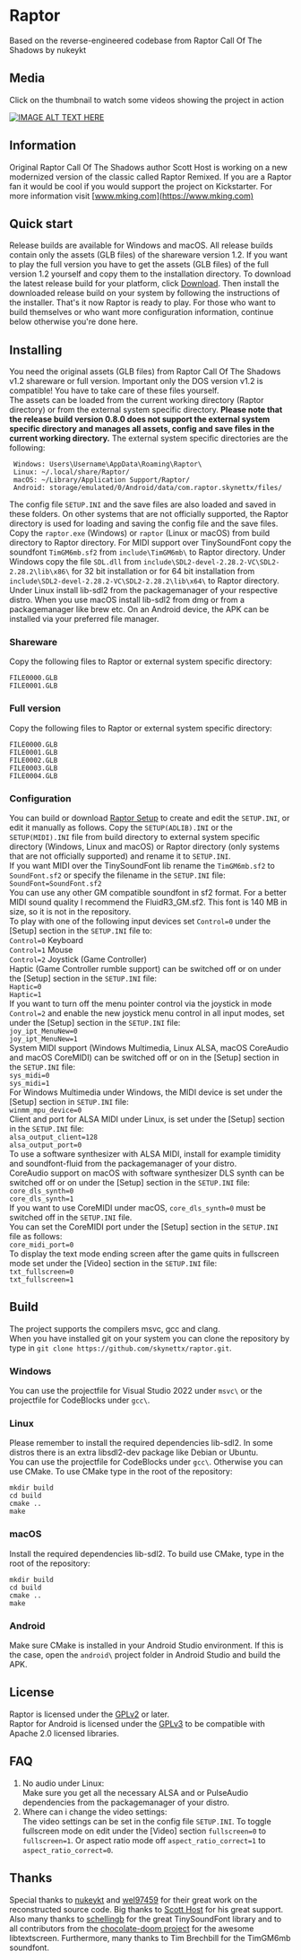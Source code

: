 # Raptor
Based on the reverse-engineered codebase from Raptor Call Of The Shadows by nukeykt

## Media
Click on the thumbnail to watch some videos showing the project in action  

[![IMAGE ALT TEXT HERE](https://img.youtube.com/vi/Nt2HfchiudY/0.jpg)](https://www.youtube.com/channel/UCedmTTlonJK5DvkiMpA_teQ)
## Information
Original Raptor Call Of The Shadows author Scott Host is working on a new modernized version of the classic called Raptor Remixed. If you are a Raptor fan it would be cool if you would support the project on Kickstarter. For more information visit [www.mking.com](https://www.mking.com)

## Quick start
Release builds are available for Windows and macOS.
All release builds contain only the assets (GLB files) of the shareware version 1.2.
If you want to play the full version you have to get the assets (GLB files) of the full version 1.2 yourself and copy them to the installation directory.
To download the latest release build for your platform, click [Download](https://github.com/skynettx/raptor/releases/latest).
Then install the downloaded release build on your system by following the instructions of the installer.
That's it now Raptor is ready to play.
For those who want to build themselves or who want more configuration information, continue below otherwise you're done here.

## Installing
You need the original assets (GLB files) from Raptor Call Of The Shadows v1.2 shareware or full version.
Important only the DOS version v1.2 is compatible! You have to take care of these files yourself.  
The assets can be loaded from the current working directory (Raptor directory) or from the external system specific directory.
**Please note that the release build version 0.8.0 does not support the external system specific directory and manages all assets, config and save files in the current working directory.**
The external system specific directories are the following:
```
 Windows: Users\Username\AppData\Roaming\Raptor\  
 Linux: ~/.local/share/Raptor/
 macOS: ~/Library/Application Support/Raptor/
 Android: storage/emulated/0/Android/data/com.raptor.skynettx/files/
```
The config file `SETUP.INI` and the save files are also loaded and saved in these folders.
On other systems that are not officially supported, the Raptor directory is used for loading and saving the config file and the save files.  
Copy the `raptor.exe` (Windows) or `raptor` (Linux or macOS) from build directory to Raptor directory. 
For MIDI support over TinySoundFont copy the soundfont `TimGM6mb.sf2` from `include\TimGM6mb\` to Raptor directory.
Under Windows copy the file `SDL.dll` from `include\SDL2-devel-2.28.2-VC\SDL2-2.28.2\lib\x86\` for 32 bit installation or for 64 bit installation from 
`include\SDL2-devel-2.28.2-VC\SDL2-2.28.2\lib\x64\` to Raptor directory.
Under Linux install lib-sdl2 from the packagemanager of your respective distro. When you use macOS install lib-sdl2 from dmg or from a packagemanager like brew etc. 
On an Android device, the APK can be installed via your preferred file manager.
### Shareware
Copy the following files to Raptor or external system specific directory:  
```
FILE0000.GLB  
FILE0001.GLB  
```
### Full version
Copy the following files to Raptor or external system specific directory:  
```
FILE0000.GLB  
FILE0001.GLB  
FILE0002.GLB  
FILE0003.GLB  
FILE0004.GLB  
```
### Configuration
You can build or download [Raptor Setup](https://github.com/skynettx/raptorsetup.git) to create and edit the
`SETUP.INI`, or edit it manually as follows.
Copy the `SETUP(ADLIB).INI` or the `SETUP(MIDI).INI` file from build directory to external system specific directory (Windows, Linux and macOS) or Raptor directory (only systems that are not officially supported) and rename it to `SETUP.INI`.  
If you want MIDI over the TinySoundFont lib rename the `TimGM6mb.sf2` to `SoundFont.sf2` or specify the filename in the `SETUP.INI` file:  
`SoundFont=SoundFont.sf2`  
You can use any other GM compatible soundfont in sf2 format. For a better MIDI sound quality I recommend the FluidR3_GM.sf2.
This font is 140 MB in size, so it is not in the repository.  
To play with one of the following input devices set `Control=0` under the [Setup] section in the `SETUP.INI` file to:  
`Control=0` Keyboard  
`Control=1` Mouse  
`Control=2` Joystick (Game Controller)  
Haptic (Game Controller rumble support) can be switched off or on under the [Setup] section in the `SETUP.INI` file:  
`Haptic=0`  
`Haptic=1`  
If you want to turn off the menu pointer control via the joystick in mode `Control=2` and enable the new joystick menu control in all 
input modes, set under the [Setup] section in the `SETUP.INI` file:  
`joy_ipt_MenuNew=0`  
`joy_ipt_MenuNew=1`  
System MIDI support (Windows Multimedia, Linux ALSA, macOS CoreAudio and macOS CoreMIDI) can be switched off or on in the [Setup] section in the `SETUP.INI` file:  
`sys_midi=0`  
`sys_midi=1`  
For Windows Multimedia under Windows, the MIDI device is set under the [Setup] section in `SETUP.INI` file:  
`winmm_mpu_device=0`  
Client and port for ALSA MIDI under Linux, is set under the [Setup] section in the `SETUP.INI` file:  
`alsa_output_client=128`  
`alsa_output_port=0`  
To use a software synthesizer with ALSA MIDI, install for example timidity and soundfont-fluid from the packagemanager of your distro.  
CoreAudio support on macOS with software synthesizer DLS synth can be switched off or on under the [Setup] section in the `SETUP.INI` file:  
`core_dls_synth=0`  
`core_dls_synth=1`  
If you want to use CoreMIDI under macOS, `core_dls_synth=0` must be switched off in the `SETUP.INI` file.  
You can set the CoreMIDI port under the [Setup] section in the `SETUP.INI` file as follows:  
`core_midi_port=0`  
To display the text mode ending screen after the game quits in fullscreen mode set under the [Video] section in the `SETUP.INI` file:  
`txt_fullscreen=0`  
`txt_fullscreen=1`  

## Build
The project supports the compilers msvc, gcc and clang.  
When you have installed git on your system you can clone the repository by type in `git clone https://github.com/skynettx/raptor.git`.

### Windows
You can use the projectfile for Visual Studio 2022 under `msvc\` or the projectfile for CodeBlocks under `gcc\`.

### Linux
Please remember to install the required dependencies lib-sdl2. In some distros there is an extra libsdl2-dev package like Debian or Ubuntu.  
You can use the projectfile for CodeBlocks under `gcc\`.
Otherwise you can use CMake. To use CMake type in the root of the repository:   
```
mkdir build  
cd build  
cmake ..  
make  
```

### macOS
Install the required dependencies lib-sdl2. To build use CMake, type in the root of the repository:
```
mkdir build  
cd build  
cmake ..  
make  
```

### Android
Make sure CMake is installed in your Android Studio environment.
If this is the case, open the `android\` project folder in Android Studio and build the APK.

## License
Raptor is licensed under the [GPLv2](https://github.com/skynettx/raptor/blob/master/LICENSE) or later.  
Raptor for Android is licensed under the [GPLv3](https://github.com/skynettx/raptor/blob/master/pkg/android/license/LICENSE) to be compatible with Apache 2.0 licensed libraries.

## FAQ
1. No audio under Linux:  
Make sure you get all the necessary ALSA and or PulseAudio dependencies from the packagemanager of your distro. 
2. Where can i change the video settings:  
The video settings can be set in the config file `SETUP.INI`. To toggle fullscreen mode on edit under the [Video] section `fullscreen=0`
to `fullscreen=1`. Or aspect ratio mode off `aspect_ratio_correct=1` to `aspect_ratio_correct=0`. 

## Thanks
Special thanks to [nukeykt](https://github.com/nukeykt) and [wel97459](https://github.com/wel97459) for their great work on the reconstructed source code.
Big thanks to [Scott Host](https://www.mking.com) for his great support.
Also many thanks to [schellingb](https://github.com/schellingb) for the great TinySoundFont library and to all contributors from the
[chocolate-doom project](https://github.com/chocolate-doom) for the awesome libtextscreen. Furthermore, many thanks to Tim Brechbill for the TimGM6mb
soundfont.


 





